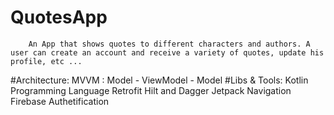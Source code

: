 # QuotesApp
        An App that shows quotes to different characters and authors. A user can create an account and receive a variety of quotes, update his profile, etc ... 
#Architecture:
    MVVM : Model - ViewModel - Model
#Libs & Tools:
    Kotlin Programming Language
    Retrofit
    Hilt and Dagger
    Jetpack Navigation
    Firebase Authetification

